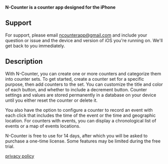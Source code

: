 **N-Counter is a counter app designed for the iPhone**

## Support
For support, please email ncounterapp@gmail.com and include your question or issue and the device and version of iOS you're running on.  We'll get back to you immediately. 

## Description
With N-Counter, you can create one or more counters and categorize them into counter sets. To get started, create a counter set for a specific purpose, then add counters to the set. You can customize the title and color of each button, and whether to include a decrement button. Counter settings and values are stored permanently in a database on your device until you either reset the counter or delete it. 
                    
You also have the option to configure a counter to record an event with each click that includes the time of the event or the time and geographic location. For counters with events, you can display a chronological list of events or a map of events locations.
                    
N-Counter is free to use for 14 days, after which you will be asked to purchase a one-time license.  Some features may be limited during the free trial.
 

[privacy policy](/privacy.md)
